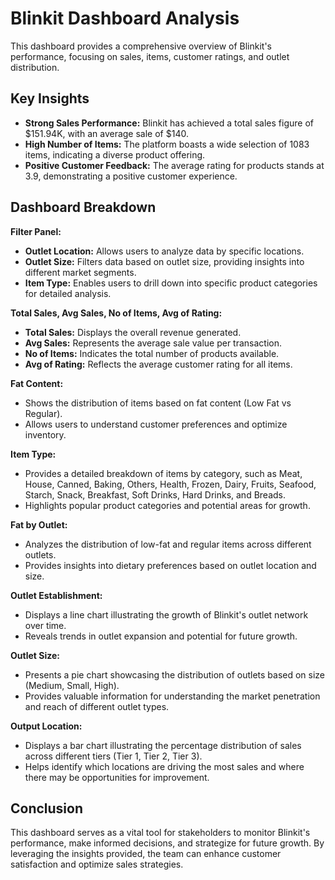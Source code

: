 # Blinkit Dashboard Analysis 

This dashboard provides a comprehensive overview of Blinkit's performance, focusing on sales, items, customer ratings, and outlet distribution.

## Key Insights

* **Strong Sales Performance:** Blinkit has achieved a total sales figure of $151.94K, with an average sale of $140. 
* **High Number of Items:** The platform boasts a wide selection of 1083 items, indicating a diverse product offering.
* **Positive Customer Feedback:** The average rating for products stands at 3.9, demonstrating a positive customer experience.

##  Dashboard Breakdown

**Filter Panel:**

* **Outlet Location:** Allows users to analyze data by specific locations.
* **Outlet Size:** Filters data based on outlet size, providing insights into different market segments.
* **Item Type:** Enables users to drill down into specific product categories for detailed analysis.

**Total Sales, Avg Sales, No of Items, Avg of Rating:**

* **Total Sales:** Displays the overall revenue generated.
* **Avg Sales:** Represents the average sale value per transaction.
* **No of Items:** Indicates the total number of products available.
* **Avg of Rating:** Reflects the average customer rating for all items.

**Fat Content:**

* Shows the distribution of items based on fat content (Low Fat vs Regular).
* Allows users to understand customer preferences and optimize inventory.

**Item Type:**

* Provides a detailed breakdown of items by category, such as Meat, House, Canned, Baking, Others, Health, Frozen, Dairy, Fruits, Seafood, Starch, Snack, Breakfast, Soft Drinks, Hard Drinks, and Breads.
* Highlights popular product categories and potential areas for growth.

**Fat by Outlet:**

*  Analyzes the distribution of low-fat and regular items across different outlets. 
*  Provides insights into dietary preferences based on outlet location and size.

**Outlet Establishment:**

*  Displays a line chart illustrating the growth of Blinkit's outlet network over time.
*  Reveals trends in outlet expansion and potential for future growth.

**Outlet Size:**

*  Presents a pie chart showcasing the distribution of outlets based on size (Medium, Small, High).
*  Provides valuable information for understanding the market penetration and reach of different outlet types.

**Output Location:**

*  Displays a bar chart illustrating the percentage distribution of sales across different tiers (Tier 1, Tier 2, Tier 3).
*  Helps identify which locations are driving the most sales and where there may be opportunities for improvement.

## Conclusion

This dashboard serves as a vital tool for stakeholders to monitor Blinkit's performance, make informed decisions, and strategize for future growth. By leveraging the insights provided, the team can enhance customer satisfaction and optimize sales strategies.
